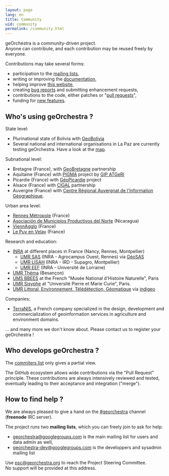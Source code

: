 ```yaml
---
layout: page
lang: en
title: Community
uid: community
permalink: /community.html
---
```


geOrchestra is a community-driven project.  
Anyone can contribute, and each contribution may be reused freely by everyone.

Contributions may take several forms:

 * participation to the [mailing lists](https://groups.google.com/group/georchestra?hl=en),
 * writing or improving the [documentation](https://github.com/georchestra/georchestra/blob/master/README.md),
 * helping improve [this website](https://github.com/georchestra/georchestra.github.io),
 * creating [bug reports](https://github.com/georchestra/georchestra/issues) and submitting enhancement requests,
 * contributions to the code, either patches or "[pull requests](https://help.github.com/articles/creating-a-pull-request)",
 * funding for [new features](https://github.com/georchestra/georchestra/issues?direction=desc&labels=enhancement&page=1&sort=updated&state=open).


## Who's using geOrchestra ?

State level:

 * Plurinational state of Bolivia with [GeoBolivia](http://geo.gob.bo/)
 * Several national and international organisations in La Paz are currently testing geOrchestra. Have a look at the [map](http://sdi.georchestra.org/mapfishapp/map/115616d003157b65fb55701c5b240747).

Subnational level:

 * Bretagne (France), with [GeoBretagne](http://www.geobretagne.fr) partnership
 * Aquitaine (France) with [PIGMA](http://www.pigma.org) project by [GIP ATGeRI](http://www.gipatgeri.fr/)
 * Picardie (France) with [GéoPicardie](http://www.geopicardie.fr/portail/) project
 * Alsace (France) with [CIGAL](http://www.cigalsace.org/portail/) partnership
 * Auvergne (France) with [Centre Régional Auvergnat de l'Information Géographique](http://craig.fr/).

Urban area level:

 * [Rennes Métropole](http://metropole.rennes.fr/) (France)
 * [Asociación de Municipios Productivos del Norte](http://www.amupnor.com/ide) (Nicaragua)
 * [ViennAgglo](http://www.paysviennois.fr/) (France)
 * [Le Puy en Velay](https://opendata.agglo-lepuyenvelay.fr/) (France)

Research and education:

 * [INRA](http://www.inra.fr/) at different places in France (Nancy, Rennes, Montpellier)
   * [UMR SAS](http://www6.rennes.inra.fr/umrsas/) (INRA - Agrocampus Ouest, Rennes) via [GéoSAS](http://geowww.agrocampus-ouest.fr/web/)
   * <a href="https://www.umr-lisah.fr/" data-proofer-ignore>UMR LISAH</a> (INRA - IRD - Supagro, Montpellier)
   * [UMR EEF](https://www6.nancy.inra.fr/eef/) (INRA - Université de Lorraine)
 * [UMR Théma](http://thema.univ-fcomte.fr/) (Besançon)
 * [UMS BBEES](http://bbees.mnhn.fr/) at the French "Musée National d'Histoire Naturelle", Paris
 * [UMR Sisyphe](http://www.sisyphe.upmc.fr/) at "Université Pierre et Marie Curie", Paris.
 * [UMR Littoral, Environnement, Télédétection, Géomatique](https://letg.univ-nantes.fr/) via [indigeo](http://www.indigeo.fr/)

Companies:

 * [TerraNIS](http://terranis.fr/en/), a French company specialized in the design, development and commercialization of geoinformation services in agriculture and environment domains.

... and many more we don't know about. Please contact us to register your geOrchestra !


## Who develops geOrchestra ?


The [commiters list](https://github.com/orgs/georchestra/people) only gives a partial view.

The GitHub ecosystem allows wide contributions via the "Pull Request" principle. These contributions are always intensively reviewed and tested, eventually leading to their acceptance and integration ("merge").


## How to find help ?

We are always pleased to give a hand on the [#georchestra](https://kiwiirc.com/client/irc.freenode.net/georchestra) channel (**freenode** IRC server).

The project runs two **mailing lists**, which you can freely join to ask for help:

 * [georchestra@googlegroups.com](https://groups.google.com/group/georchestra?hl=fr) is the main mailing list for users and data admin as well,
 * [georchestra-dev@googlegroups.com](https://groups.google.com/group/georchestra-dev?hl=fr) is the developpers and sysadmin mailing list

Use psc@georchestra.org to reach the Project Steering Committee.<br />
No support will be provided at this address.

